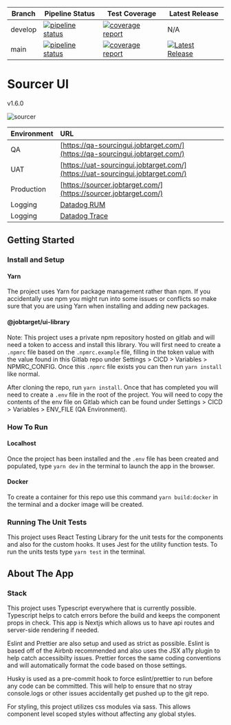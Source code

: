 | Branch  | Pipeline Status                                                                                                                                                                  | Test Coverage                                                                                                                                                                    | Latest Release                                                                                                                                        |
| ------- | -------------------------------------------------------------------------------------------------------------------------------------------------------------------------------- | -------------------------------------------------------------------------------------------------------------------------------------------------------------------------------- | ----------------------------------------------------------------------------------------------------------------------------------------------------- |
| develop | [![pipeline status](https://gitlab.com/jobtarget/apps/sourcer/sourcer-gui/badges/develop/pipeline.svg)](https://gitlab.com/jobtarget/apps/sourcer/sourcer-gui/-/commits/develop) | [![coverage report](https://gitlab.com/jobtarget/apps/sourcer/sourcer-gui/badges/develop/coverage.svg)](https://gitlab.com/jobtarget/apps/sourcer/sourcer-gui/-/commits/develop) | N/A                                                                                                                                                   |
| main    | [![pipeline status](https://gitlab.com/jobtarget/apps/sourcer/sourcer-gui/badges/main/pipeline.svg)](https://gitlab.com/jobtarget/apps/sourcer/sourcer-gui/-/commits/main)       | [![coverage report](https://gitlab.com/jobtarget/apps/sourcer/sourcer-gui/badges/main/coverage.svg)](https://gitlab.com/jobtarget/apps/sourcer/sourcer-gui/-/commits/main)       | [![Latest Release](https://gitlab.com/jobtarget/devops/hello-world/-/badges/release.svg)](https://gitlab.com/jobtarget/devops/hello-world/-/releases) |

# Sourcer UI

v1.6.0

![sourcer](https://gitlab.com/jobtarget/apps/sourcer/sourcer-gui/uploads/5fbb1eb9e2a99510adb9565d3581a4ba/Screen_Shot_2023-01-20_at_3.54.19_PM.png)

| Environment | URL                                                                            |
| :---------- | :----------------------------------------------------------------------------- |
| QA          | [https://qa-sourcingui.jobtarget.com/](https://qa-sourcingui.jobtarget.com/)   |
| UAT         | [https://uat-sourcingui.jobtarget.com/](https://uat-sourcingui.jobtarget.com/) |
| Production  | [https://sourcer.jobtarget.com/](https://sourcer.jobtarget.com/)               |
| Logging     | [Datadog RUM](https://tinyurl.com/sourcer-dd-rum)                              |
| Logging     | [Datadog Trace](https://tinyurl.com/sourcer-dd-trace)                          |

## Getting Started

### Install and Setup

#### Yarn

The project uses Yarn for package management rather than npm. If you accidentally use npm you might run into some issues or conflicts so make sure that you are using Yarn when installing and adding new packages.

#### @jobtarget/ui-library

Note: This project uses a private npm repository hosted on gitlab and will need a token to access and install this library. You will first need to create a `.npmrc` file based on the `.npmrc.example` file, filling in the token value with the value found in this Gitlab repo under Settings > CICD > Variables > NPMRC_CONFIG. Once this `.npmrc` file exists you can then run `yarn install` like normal.

After cloning the repo, run `yarn install`. Once that has completed you will need to create a `.env` file in the root of the project. You will need to copy the contents of the env file on Gitlab which can be found under Settings > CICD > Variables > ENV_FILE (QA Environment).

### How To Run

#### Localhost

Once the project has been installed and the `.env` file has been created and populated, type `yarn dev` in the terminal to launch the app in the browser.

#### Docker

To create a container for this repo use this command `yarn build:docker` in the terminal and a docker image will be created.

### Running The Unit Tests

This project uses React Testing Library for the unit tests for the components and also for the custom hooks. It uses Jest for the utility function tests. To run the units tests type `yarn test` in the terminal.

## About The App

### Stack

This project uses Typescript everywhere that is currently possible. Typescript helps to catch errors before the build and keeps the component props in check. This app is Nextjs which allows us to have api routes and server-side rendering if needed.

Eslint and Prettier are also setup and used as strict as possible. Eslint is based off of the Airbnb recommended and also uses the JSX a11y plugin to help catch accessibilty issues. Prettier forces the same coding conventions and will automatically format the code based on those settings.

Husky is used as a pre-commit hook to force eslint/prettier to run before any code can be committed. This will help to ensure that no stray console.logs or other issues accidentally get pushed up to the git repo.

For styling, this project utilizes css modules via sass. This allows component level scoped styles without affecting any global styles.
